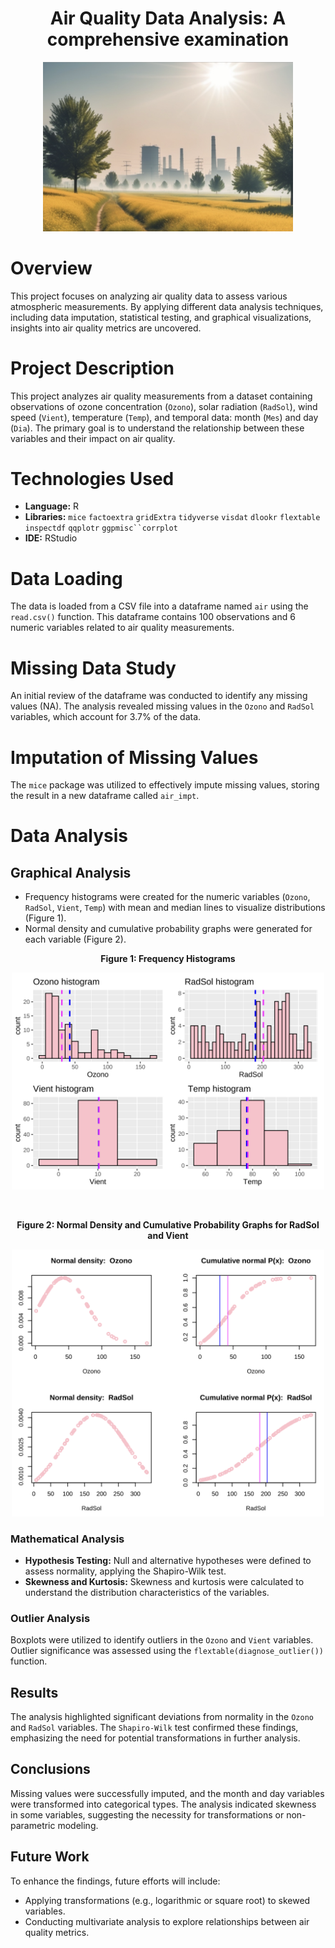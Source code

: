 <div align="center">
  
# Air Quality Data Analysis: A comprehensive examination
<p>
  <img src="images/intro.png" width="400">
</p>
</div>

# Overview

This project focuses on analyzing air quality data to assess various atmospheric measurements. By applying different data analysis techniques, including data imputation, statistical testing, and graphical visualizations, insights into air quality metrics are uncovered.

# Project Description

This project analyzes air quality measurements from a dataset containing observations of ozone concentration (`Ozono`), solar radiation (`RadSol`), wind speed (`Vient`), temperature (`Temp`), and temporal data: month (`Mes`) and day (`Dia`). The primary goal is to understand the relationship between these variables and their impact on air quality.

# Technologies Used

- **Language:** R
- **Libraries:** `mice` `factoextra` `gridExtra` `tidyverse` `visdat` `dlookr` `flextable` `inspectdf` `qqplotr` `ggpmisc``corrplot`
- **IDE:** RStudio

# Data Loading

The data is loaded from a CSV file into a dataframe named `air` using the `read.csv()` function. This dataframe contains 100 observations and 6 numeric variables related to air quality measurements.

# Missing Data Study

An initial review of the dataframe was conducted to identify any missing values (NA). The analysis revealed missing values in the `Ozono` and `RadSol` variables, which account for 3.7% of the data.

# Imputation of Missing Values

The `mice` package was utilized to effectively impute missing values, storing the result in a new dataframe called `air_impt`.

# Data Analysis

## Graphical Analysis

- Frequency histograms were created for the numeric variables (`Ozono`, `RadSol`, `Vient`, `Temp`) with mean and median lines to visualize distributions (Figure 1).
- Normal density and cumulative probability graphs were generated for each variable (Figure 2).

<div align="center">

**Figure 1: Frequency Histograms**  
<p>
  <img src="images/histograms.png" width="500">
</p>

<br>

**Figure 2: Normal Density and Cumulative Probability Graphs for RadSol and Vient**  
<p>
  <img src="images/normal.png" width="500">
</p>

</div>


### Mathematical Analysis

- **Hypothesis Testing:** Null and alternative hypotheses were defined to assess normality, applying the Shapiro-Wilk test.
- **Skewness and Kurtosis:** Skewness and kurtosis were calculated to understand the distribution characteristics of the variables.

### Outlier Analysis

Boxplots were utilized to identify outliers in the `Ozono` and `Vient` variables. Outlier significance was assessed using the `flextable(diagnose_outlier())` function.

## Results

The analysis highlighted significant deviations from normality in the `Ozono` and `RadSol` variables. The `Shapiro-Wilk` test confirmed these findings, emphasizing the need for potential transformations in further analysis.

## Conclusions

Missing values were successfully imputed, and the month and day variables were transformed into categorical types. The analysis indicated skewness in some variables, suggesting the necessity for transformations or non-parametric modeling.

## Future Work

To enhance the findings, future efforts will include:
- Applying transformations (e.g., logarithmic or square root) to skewed variables.
- Conducting multivariate analysis to explore relationships between air quality metrics.

